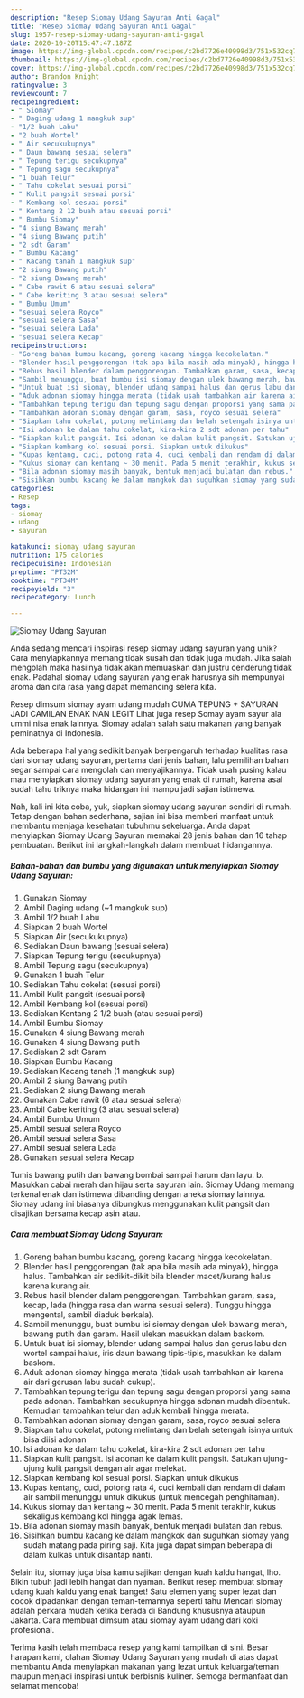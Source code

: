 ```yaml
---
description: "Resep Siomay Udang Sayuran Anti Gagal"
title: "Resep Siomay Udang Sayuran Anti Gagal"
slug: 1957-resep-siomay-udang-sayuran-anti-gagal
date: 2020-10-20T15:47:47.187Z
image: https://img-global.cpcdn.com/recipes/c2bd7726e40998d3/751x532cq70/siomay-udang-sayuran-foto-resep-utama.jpg
thumbnail: https://img-global.cpcdn.com/recipes/c2bd7726e40998d3/751x532cq70/siomay-udang-sayuran-foto-resep-utama.jpg
cover: https://img-global.cpcdn.com/recipes/c2bd7726e40998d3/751x532cq70/siomay-udang-sayuran-foto-resep-utama.jpg
author: Brandon Knight
ratingvalue: 3
reviewcount: 7
recipeingredient:
- " Siomay"
- " Daging udang 1 mangkuk sup"
- "1/2 buah Labu"
- "2 buah Wortel"
- " Air secukukupnya"
- " Daun bawang sesuai selera"
- " Tepung terigu secukupnya"
- " Tepung sagu secukupnya"
- "1 buah Telur"
- " Tahu cokelat sesuai porsi"
- " Kulit pangsit sesuai porsi"
- " Kembang kol sesuai porsi"
- " Kentang 2 12 buah atau sesuai porsi"
- " Bumbu Siomay"
- "4 siung Bawang merah"
- "4 siung Bawang putih"
- "2 sdt Garam"
- " Bumbu Kacang"
- " Kacang tanah 1 mangkuk sup"
- "2 siung Bawang putih"
- "2 siung Bawang merah"
- " Cabe rawit 6 atau sesuai selera"
- " Cabe keriting 3 atau sesuai selera"
- " Bumbu Umum"
- "sesuai selera Royco"
- "sesuai selera Sasa"
- "sesuai selera Lada"
- "sesuai selera Kecap"
recipeinstructions:
- "Goreng bahan bumbu kacang, goreng kacang hingga kecokelatan."
- "Blender hasil penggorengan (tak apa bila masih ada minyak), hingga halus. Tambahkan air sedikit-dikit bila blender macet/kurang halus karena kurang air."
- "Rebus hasil blender dalam penggorengan. Tambahkan garam, sasa, kecap, lada (hingga rasa dan warna sesuai selera). Tunggu hingga mengental, sambil diaduk berkala)."
- "Sambil menunggu, buat bumbu isi siomay dengan ulek bawang merah, bawang putih dan garam. Hasil ulekan masukkan dalam baskom."
- "Untuk buat isi siomay, blender udang sampai halus dan gerus labu dan wortel sampai halus, iris daun bawang tipis-tipis, masukkan ke dalam baskom."
- "Aduk adonan siomay hingga merata (tidak usah tambahkan air karena air dari gerusan labu sudah cukup)."
- "Tambahkan tepung terigu dan tepung sagu dengan proporsi yang sama pada adonan. Tambahkan secukupnya hingga adonan mudah dibentuk. Kemudian tambahkan telur dan aduk kembali hingga merata."
- "Tambahkan adonan siomay dengan garam, sasa, royco sesuai selera"
- "Siapkan tahu cokelat, potong melintang dan belah setengah isinya untuk bisa diisi adonan"
- "Isi adonan ke dalam tahu cokelat, kira-kira 2 sdt adonan per tahu"
- "Siapkan kulit pangsit. Isi adonan ke dalam kulit pangsit. Satukan ujung-ujung kulit pangsit dengan air agar melekat."
- "Siapkan kembang kol sesuai porsi. Siapkan untuk dikukus"
- "Kupas kentang, cuci, potong rata 4, cuci kembali dan rendam di dalam air sambil menunggu untuk dikukus (untuk mencegah penghitaman)."
- "Kukus siomay dan kentang ~ 30 menit. Pada 5 menit terakhir, kukus sekaligus kembang kol hingga agak lemas."
- "Bila adonan siomay masih banyak, bentuk menjadi bulatan dan rebus."
- "Sisihkan bumbu kacang ke dalam mangkok dan suguhkan siomay yang sudah matang pada piring saji. Kita juga dapat simpan beberapa di dalam kulkas untuk disantap nanti."
categories:
- Resep
tags:
- siomay
- udang
- sayuran

katakunci: siomay udang sayuran 
nutrition: 175 calories
recipecuisine: Indonesian
preptime: "PT32M"
cooktime: "PT34M"
recipeyield: "3"
recipecategory: Lunch

---
```



![Siomay Udang Sayuran](https://img-global.cpcdn.com/recipes/c2bd7726e40998d3/751x532cq70/siomay-udang-sayuran-foto-resep-utama.jpg)

Anda sedang mencari inspirasi resep siomay udang sayuran yang unik? Cara menyiapkannya memang tidak susah dan tidak juga mudah. Jika salah mengolah maka hasilnya tidak akan memuaskan dan justru cenderung tidak enak. Padahal siomay udang sayuran yang enak harusnya sih mempunyai aroma dan cita rasa yang dapat memancing selera kita.

Resep dimsum siomay ayam udang mudah CUMA TEPUNG + SAYURAN JADI CAMILAN ENAK NAN LEGIT Lihat juga resep Somay ayam sayur ala ummi nisa enak lainnya. Siomay adalah salah satu makanan yang banyak peminatnya di Indonesia.

Ada beberapa hal yang sedikit banyak berpengaruh terhadap kualitas rasa dari siomay udang sayuran, pertama dari jenis bahan, lalu pemilihan bahan segar sampai cara mengolah dan menyajikannya. Tidak usah pusing kalau mau menyiapkan siomay udang sayuran yang enak di rumah, karena asal sudah tahu triknya maka hidangan ini mampu jadi sajian istimewa.


Nah, kali ini kita coba, yuk, siapkan siomay udang sayuran sendiri di rumah. Tetap dengan bahan sederhana, sajian ini bisa memberi manfaat untuk membantu menjaga kesehatan tubuhmu sekeluarga. Anda dapat menyiapkan Siomay Udang Sayuran memakai 28 jenis bahan dan 16 tahap pembuatan. Berikut ini langkah-langkah dalam membuat hidangannya.

<!--inarticleads1-->

##### Bahan-bahan dan bumbu yang digunakan untuk menyiapkan Siomay Udang Sayuran:

1. Gunakan  Siomay
1. Ambil  Daging udang (~1 mangkuk sup)
1. Ambil 1/2 buah Labu
1. Siapkan 2 buah Wortel
1. Siapkan  Air (secukukupnya)
1. Sediakan  Daun bawang (sesuai selera)
1. Siapkan  Tepung terigu (secukupnya)
1. Ambil  Tepung sagu (secukupnya)
1. Gunakan 1 buah Telur
1. Sediakan  Tahu cokelat (sesuai porsi)
1. Ambil  Kulit pangsit (sesuai porsi)
1. Ambil  Kembang kol (sesuai porsi)
1. Sediakan  Kentang 2 1/2 buah (atau sesuai porsi)
1. Ambil  Bumbu Siomay
1. Gunakan 4 siung Bawang merah
1. Gunakan 4 siung Bawang putih
1. Sediakan 2 sdt Garam
1. Siapkan  Bumbu Kacang
1. Sediakan  Kacang tanah (1 mangkuk sup)
1. Ambil 2 siung Bawang putih
1. Sediakan 2 siung Bawang merah
1. Gunakan  Cabe rawit (6 atau sesuai selera)
1. Ambil  Cabe keriting (3 atau sesuai selera)
1. Ambil  Bumbu Umum
1. Ambil sesuai selera Royco
1. Ambil sesuai selera Sasa
1. Ambil sesuai selera Lada
1. Gunakan sesuai selera Kecap


Tumis bawang putih dan bawang bombai sampai harum dan layu. b. Masukkan cabai merah dan hijau serta sayuran lain. Siomay Udang memang terkenal enak dan istimewa dibanding dengan aneka siomay lainnya. Siomay udang ini biasanya dibungkus menggunakan kulit pangsit dan disajikan bersama kecap asin atau. 

<!--inarticleads2-->

##### Cara membuat Siomay Udang Sayuran:

1. Goreng bahan bumbu kacang, goreng kacang hingga kecokelatan.
1. Blender hasil penggorengan (tak apa bila masih ada minyak), hingga halus. Tambahkan air sedikit-dikit bila blender macet/kurang halus karena kurang air.
1. Rebus hasil blender dalam penggorengan. Tambahkan garam, sasa, kecap, lada (hingga rasa dan warna sesuai selera). Tunggu hingga mengental, sambil diaduk berkala).
1. Sambil menunggu, buat bumbu isi siomay dengan ulek bawang merah, bawang putih dan garam. Hasil ulekan masukkan dalam baskom.
1. Untuk buat isi siomay, blender udang sampai halus dan gerus labu dan wortel sampai halus, iris daun bawang tipis-tipis, masukkan ke dalam baskom.
1. Aduk adonan siomay hingga merata (tidak usah tambahkan air karena air dari gerusan labu sudah cukup).
1. Tambahkan tepung terigu dan tepung sagu dengan proporsi yang sama pada adonan. Tambahkan secukupnya hingga adonan mudah dibentuk. Kemudian tambahkan telur dan aduk kembali hingga merata.
1. Tambahkan adonan siomay dengan garam, sasa, royco sesuai selera
1. Siapkan tahu cokelat, potong melintang dan belah setengah isinya untuk bisa diisi adonan
1. Isi adonan ke dalam tahu cokelat, kira-kira 2 sdt adonan per tahu
1. Siapkan kulit pangsit. Isi adonan ke dalam kulit pangsit. Satukan ujung-ujung kulit pangsit dengan air agar melekat.
1. Siapkan kembang kol sesuai porsi. Siapkan untuk dikukus
1. Kupas kentang, cuci, potong rata 4, cuci kembali dan rendam di dalam air sambil menunggu untuk dikukus (untuk mencegah penghitaman).
1. Kukus siomay dan kentang ~ 30 menit. Pada 5 menit terakhir, kukus sekaligus kembang kol hingga agak lemas.
1. Bila adonan siomay masih banyak, bentuk menjadi bulatan dan rebus.
1. Sisihkan bumbu kacang ke dalam mangkok dan suguhkan siomay yang sudah matang pada piring saji. Kita juga dapat simpan beberapa di dalam kulkas untuk disantap nanti.


Selain itu, siomay juga bisa kamu sajikan dengan kuah kaldu hangat, lho. Bikin tubuh jadi lebih hangat dan nyaman. Berikut resep membuat siomay udang kuah kaldu yang enak banget! Satu elemen yang super lezat dan cocok dipadankan dengan teman-temannya seperti tahu Mencari siomay adalah perkara mudah ketika berada di Bandung khususnya ataupun Jakarta. Cara membuat dimsum atau siomay ayam udang dari koki profesional. 

Terima kasih telah membaca resep yang kami tampilkan di sini. Besar harapan kami, olahan Siomay Udang Sayuran yang mudah di atas dapat membantu Anda menyiapkan makanan yang lezat untuk keluarga/teman maupun menjadi inspirasi untuk berbisnis kuliner. Semoga bermanfaat dan selamat mencoba!
